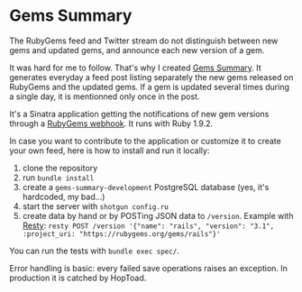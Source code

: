 Gems Summary
============

The RubyGems feed and Twitter stream do not distinguish between new gems and updated gems, and announce each new version of a gem.

It was hard for me to follow. That's why I created [Gems Summary](http://gems-summary.heroku.com). It generates everyday a feed post listing separately the new gems released on RubyGems and the updated gems. If a gem is updated several times during a single day, it is mentionned only once in the post.

It's a Sinatra application getting the notifications of new gem versions through a [RubyGems webhook](https://rubygems.org/pages/api_docs#webhook). It runs with Ruby 1.9.2.

In case you want to contribute to the application or customize it to create your own feed, here is how to install and run it locally: 

1. clone the repository
2. run `bundle install`
3. create a `gems-summary-development` PostgreSQL database (yes, it's hardcoded, my bad...)
4. start the server with `shotgun config.ru`
5. create data by hand or by POSTing JSON data to `/version`. Example with [Resty](https://github.com/micha/resty): `resty POST /version '{"name": "rails", "version": "3.1", :project_uri: "https://rubygems.org/gems/rails"}'`

You can run the tests with `bundle exec spec/`.

Error handling is basic: every failed save operations raises an exception. In production it is catched by HopToad.


